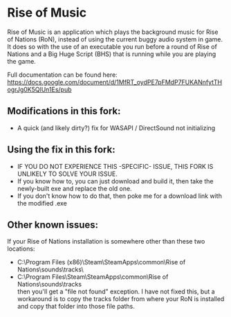 # Rise of Music
Rise of Music is an application which plays the background music for Rise of Nations (RoN), instead of using the current buggy audio system in game.  It does so with the use of an executable you run before a round of Rise of Nations and a Big Huge Script (BHS) that is running while you are playing the game.

Full documentation can be found here: https://docs.google.com/document/d/1MfRT_oydPE7pFMdP7FUKANnfytTHogrJg0K5QlUn1Es/pub

## Modifications in this fork:
* A quick (and likely dirty?) fix for WASAPI / DirectSound not initializing

## Using the fix in this fork:
* IF YOU DO NOT EXPERIENCE THIS -SPECIFIC- ISSUE, THIS FORK IS UNLIKELY TO SOLVE YOUR ISSUE.
* If you know how to, you can just download and build it, then take the newly-built exe and replace the old one.
* If you don't know how to do that, then poke me for a download link with the modified .exe

## Other known issues:
If your Rise of Nations installation is somewhere other than these two locations:
* C:\Program Files (x86)\Steam\SteamApps\common\Rise of Nations\sounds\tracks\
* C:\Program Files\Steam\SteamApps\common\Rise of Nations\sounds\tracks\
then you'll get a "file not found" exception.
I have not fixed this, but a workaround is to copy the tracks folder from where your RoN is installed and copy that folder into those file paths.
